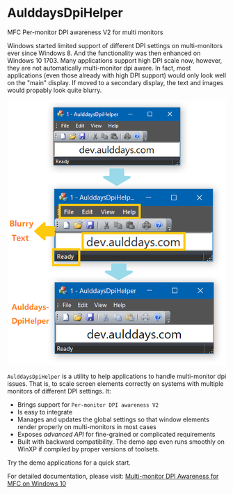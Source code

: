 # AulddaysDpiHelper
MFC Per-monitor DPI awareness V2 for multi monitors

Windows started limited support of different DPI settings on multi-monitors ever since Windows 8. And the functionality was then enhanced on Windows 10 1703.
Many applications support high DPI scale now, however, they are not automatically multi-monitor dpi aware. In fact, most applications (even those already with high DPI support) would only look well on the "main" display. If moved to a secondary display, the text and images would propably look quite blurry.

![Blurry text on external monitor, even for high dpi aware applications](https://raw.githubusercontent.com/Aulddays/AulddaysDpiHelper/main/text-blurry-multi-monitor.png)

`AulddaysDpiHelper` is
a utility to help applications to handle multi-monitor dpi issues.
That is, to scale screen elements correctly on systems with multiple monitors of
different DPI settings. It:
* Brings support for `Per-monitor DPI awareness V2`
* Is easy to integrate
* Manages and updates the global settings so that window elements render properly on multi-monitors in most cases
* Exposes *advanced API* for fine-grained or complicated requirements
* Built with backward compatibility. The demo app even runs smoothly on WinXP if compiled by proper versions of toolsets.

Try the demo applications for a quick start.

For detailed documentation, please visit:
[Multi-monitor DPI Awareness for MFC on Windows 10](https://dev.aulddays.com/article/mfc-per-monitor-dpi-v2-blurry-text.htm)

